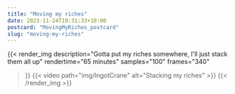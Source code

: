 ```yaml
---
title: "Moving my riches"
date: 2023-11-24T19:31:33+10:00
postcard: "MovingMyRiches_postcard"
slug: "moving-my-riches"
---
```


{{< render_img
  description="Gotta put my riches somewhere, I'll just stack them all up"
  rendertime="65 minutes"
  samples="100"
  frames="340"
>}}
{{< video path="img/IngotCrane" alt="Stacking my riches" >}}
{{< /render_img >}}
